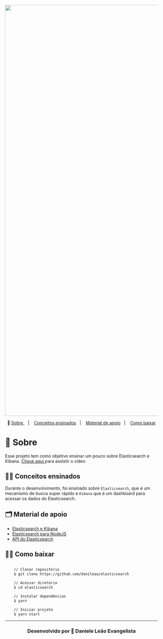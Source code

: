 <div align="center">
 <img width="1351" src="public/apresentacao.gif">
</div>

<p align="center">🎉
  <a href="#-sobre"> Sobre </a>&nbsp;&nbsp;&nbsp;|&nbsp;&nbsp;&nbsp;
  <a href="#-conceitos-ensinados">Conceitos ensinados</a>&nbsp;&nbsp;&nbsp;|&nbsp;&nbsp;&nbsp;
  <a href="#-material-de-apoio">Material de apoio</a>&nbsp;&nbsp;&nbsp;|&nbsp;&nbsp;&nbsp;
    <a href="#-como-baixar">Como baixar</a>
</p>

# 🔖 Sobre

Esse projeto tem como objetivo ensinar um pouco sobre Elasticsearch e Kibana.  <a href="https://youtu.be/3arH8SgCdIs">Clique aqui </a> para assistir o vídeo

## ✍🏻 Conceitos ensinados

Durante o desenvolvimento, foi ensinado sobre `Elasticsearch`, que é um mecanismo de busca super rápido e `Kibana` que é um dashboard para acessar os dados do Elasticsearch.

## 🗂 Material de apoio

- [Elasticsearch e Kibana](https://www.elastic.co/pt/elastic-stack)
- [Elasticsearch para NodeJS](https://www.npmjs.com/package/elasticsearch)
- [API do Elasticsearch](https://www.elastic.co/guide/en/elasticsearch/client/javascript-api/16.x/api-reference.html)

## 👍🏻 Como baixar

```bash

    // Clonar repositório
    $ git clone https://github.com/danileao/elasticsearch

    // Acessar diretório
    $ cd elasticsearch

    // Instalar dependências
    $ yarn

    // Iniciar projeto
    $ yarn start
```

---

<h3 align="center">Desenvolvido por  💜  Daniele Leão Evangelista </h3>
